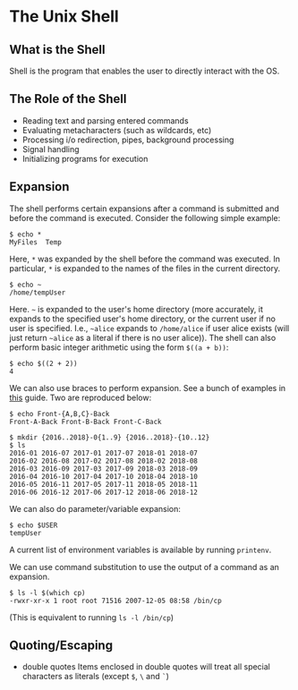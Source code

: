 The Unix Shell
==============

What is the Shell
-----------------

Shell is the program that enables the user to directly interact with the OS.

The Role of the Shell
---------------------

- Reading text and parsing entered commands
- Evaluating metacharacters (such as wildcards, etc)
- Processing i/o redirection, pipes, background processing
- Signal handling
- Initializing programs for execution

Expansion
---------
The shell performs certain expansions after a command is submitted and before the command is executed. Consider the following
simple example:
```console
$ echo *
MyFiles  Temp
```
Here, `*` was expanded by the shell before the command was executed. In particular, `*` is expanded to the names of the files 
in the current directory.
```console
$ echo ~
/home/tempUser
```
Here. `~` is expanded to the user's home directory (more accurately, it expands to the specified user's home directory, or the 
current user if no user is specified. I.e., `~alice` expands to `/home/alice` if user alice exists (will just return 
`~alice` as a literal if there is no user alice)).
The shell can also perform basic integer arithmetic using the form `$((a + b))`:
```console
$ echo $((2 + 2))
4
```
We can also use braces to perform expansion. See a bunch of examples in [this](http://linuxcommand.org/lc3_lts0080.php) guide. Two are reproduced below:
```console
$ echo Front-{A,B,C}-Back
Front-A-Back Front-B-Back Front-C-Back
```

```console
$ mkdir {2016..2018}-0{1..9} {2016..2018}-{10..12}
$ ls
2016-01 2016-07 2017-01 2017-07 2018-01 2018-07
2016-02 2016-08 2017-02 2017-08 2018-02 2018-08
2016-03 2016-09 2017-03 2017-09 2018-03 2018-09
2016-04 2016-10 2017-04 2017-10 2018-04 2018-10
2016-05 2016-11 2017-05 2017-11 2018-05 2018-11
2016-06 2016-12 2017-06 2017-12 2018-06 2018-12
```

We can also do parameter/variable expansion:
```console
$ echo $USER
tempUser
```

A current list of environment variables is available by running `printenv`.

We can use command substitution to use the output of a command as an expansion.
```console
$ ls -l $(which cp)
-rwxr-xr-x 1 root root 71516 2007-12-05 08:58 /bin/cp
```
(This is equivalent to running `ls -l /bin/cp`)

Quoting/Escaping
----------------
- double quotes
  Items enclosed in double quotes will treat all special characters as literals (except `$`, `\` and `` ` ``)
